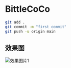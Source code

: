 # BittleCoCo
```bash
git add .
git commit -m "first commit"
git push -u origin main
```


## 效果图
![效果图片1](./assets/整体效果.jpg "BittleCoCo")

